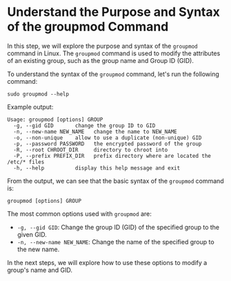 # Understand the Purpose and Syntax of the groupmod Command

In this step, we will explore the purpose and syntax of the `groupmod` command in Linux. The `groupmod` command is used to modify the attributes of an existing group, such as the group name and Group ID (GID).

To understand the syntax of the `groupmod` command, let's run the following command:

```
sudo groupmod --help
```

Example output:

```
Usage: groupmod [options] GROUP
  -g, --gid GID       change the group ID to GID
  -n, --new-name NEW_NAME   change the name to NEW_NAME
  -o, --non-unique    allow to use a duplicate (non-unique) GID
  -p, --password PASSWORD   the encrypted password of the group
  -R, --root CHROOT_DIR     directory to chroot into
  -P, --prefix PREFIX_DIR   prefix directory where are located the /etc/* files
  -h, --help          display this help message and exit
```

From the output, we can see that the basic syntax of the `groupmod` command is:

```
groupmod [options] GROUP
```

The most common options used with `groupmod` are:

- `-g, --gid GID`: Change the group ID (GID) of the specified group to the given GID.
- `-n, --new-name NEW_NAME`: Change the name of the specified group to the new name.

In the next steps, we will explore how to use these options to modify a group's name and GID.
